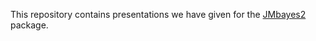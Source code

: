 This repository contains presentations we have given for the [JMbayes2](https://drizopoulos.github.io/JMbayes2/) package.
